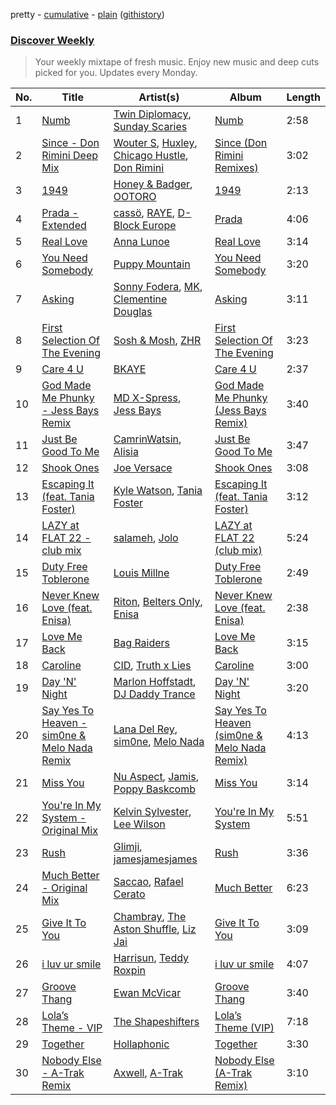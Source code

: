 pretty - [cumulative](/playlists/cumulative/Discover%20Weekly.md) - [plain](/playlists/plain/37i9dQZEVXcERLiUqU2pJX) ([githistory](https://github.githistory.xyz/vitokorn/spotify-playlist-archive/blob/master/playlists/plain/37i9dQZEVXcERLiUqU2pJX))

### [Discover Weekly](https://open.spotify.com/playlist/37i9dQZEVXcERLiUqU2pJX)

> Your weekly mixtape of fresh music. Enjoy new music and deep cuts picked for you. Updates every Monday.

| No. | Title | Artist(s) | Album | Length |
|---|---|---|---|---|
| 1 | [Numb](https://open.spotify.com/track/6TvCNh37pSO9rp9fIhskKN) | [Twin Diplomacy](https://open.spotify.com/artist/5rweLVovWSRNfeuVvzPcCq), [Sunday Scaries](https://open.spotify.com/artist/0PavAVTZWBEpaj4iJdKCyj) | [Numb](https://open.spotify.com/album/6FnqdQC9PHxPoLE5rQqtrn) | 2:58 |
| 2 | [Since - Don Rimini Deep Mix](https://open.spotify.com/track/55osGD02FGA8u1IAhkLt48) | [Wouter S](https://open.spotify.com/artist/2FBOvuH967tVxaLwNzJSz1), [Huxley](https://open.spotify.com/artist/6fJvW51nWhRImJyos6O7sT), [Chicago Hustle](https://open.spotify.com/artist/4bY0OXeVVpfjDpPcEINBHR), [Don Rimini](https://open.spotify.com/artist/2IA2rAfPyDDhqqcu6UaSOM) | [Since (Don Rimini Remixes)](https://open.spotify.com/album/5emeek19G51hLqwav3nLtB) | 3:02 |
| 3 | [1949](https://open.spotify.com/track/0aWDp3psKAdohWqo0H2psk) | [Honey & Badger](https://open.spotify.com/artist/5R5qNSYFn04J9jF8UnmYbK), [OOTORO](https://open.spotify.com/artist/3kWLEfykUXgiuhbR2NwnLI) | [1949](https://open.spotify.com/album/0AhaMd9g6mqHrmqlQGoR8g) | 2:13 |
| 4 | [Prada - Extended](https://open.spotify.com/track/5oLQWY5JwAiBHx5NMKcUiQ) | [cassö](https://open.spotify.com/artist/5wCmhq5J2hPwL2r0eKurxn), [RAYE](https://open.spotify.com/artist/5KKpBU5eC2tJDzf0wmlRp2), [D-Block Europe](https://open.spotify.com/artist/5VadK1havLhK1OpKYsXv9y) | [Prada](https://open.spotify.com/album/5ga4fP3edCYMRgm8RCey68) | 4:06 |
| 5 | [Real Love](https://open.spotify.com/track/7gF0avLmjgWz9TYxXT12T2) | [Anna Lunoe](https://open.spotify.com/artist/7d96RW5Vix23AiCHr3mf3D) | [Real Love](https://open.spotify.com/album/3KqTXkQpNuyIqs6eUl5kRd) | 3:14 |
| 6 | [You Need Somebody](https://open.spotify.com/track/3MOOLHyOlR0lzcTwoXSci8) | [Puppy Mountain](https://open.spotify.com/artist/5uKqqVe2DRZMZBwV5wYYAH) | [You Need Somebody](https://open.spotify.com/album/4oSnGMfEK0NCZlTLsFDtdi) | 3:20 |
| 7 | [Asking](https://open.spotify.com/track/4bz8Z7squfs2Yji2DwoujR) | [Sonny Fodera](https://open.spotify.com/artist/39B7ChWwrWDs7zXlsu3MoP), [MK](https://open.spotify.com/artist/1yqxFtPHKcGcv6SXZNdyT9), [Clementine Douglas](https://open.spotify.com/artist/4DWuml4Jf6K81b5rAPwMb6) | [Asking](https://open.spotify.com/album/1UrVUYOo7y1pAo7EJYQOmZ) | 3:11 |
| 8 | [First Selection Of The Evening](https://open.spotify.com/track/0LH5xGUHBRBEbMTldsz5EI) | [Sosh & Mosh](https://open.spotify.com/artist/5eyJw0SeeTMFQKy9huXIHc), [ZHR](https://open.spotify.com/artist/3nlKuA3zcdy2OAA2xDKMuD) | [First Selection Of The Evening](https://open.spotify.com/album/7kKVor7yVcy0ikUHfGhAou) | 3:23 |
| 9 | [Care 4 U](https://open.spotify.com/track/2KYp9IpK1HURPiKflNwz2i) | [BKAYE](https://open.spotify.com/artist/1GrQQZ7U31WfQPQbd3MHx9) | [Care 4 U](https://open.spotify.com/album/0j4vyMYQA11sZ3Yr1ZxEu8) | 2:37 |
| 10 | [God Made Me Phunky - Jess Bays Remix](https://open.spotify.com/track/6qRzNXm3vpGcGoLVB3zk9n) | [MD X-Spress](https://open.spotify.com/artist/61YPxKmHE20pcKZNYi4sUS), [Jess Bays](https://open.spotify.com/artist/5xEJ7FQOtIUMLdnKyZrvPB) | [God Made Me Phunky (Jess Bays Remix)](https://open.spotify.com/album/5ntomn4F2F0AA7r6n8Y8Hl) | 3:40 |
| 11 | [Just Be Good To Me](https://open.spotify.com/track/3FKNMibcbRwqx8jY2v4FxG) | [CamrinWatsin](https://open.spotify.com/artist/20rKUmFZsfv9GBXiv6R9d6), [Alisia](https://open.spotify.com/artist/4fHtO3QsrdSUwFlr4VZoPN) | [Just Be Good To Me](https://open.spotify.com/album/5g3LcT6imQmQ1FKgjPQ7E6) | 3:47 |
| 12 | [Shook Ones](https://open.spotify.com/track/1VqczPfVxnVum3zOA6SfuL) | [Joe Versace](https://open.spotify.com/artist/2ez6u0oQ4GfKE4D8GRv4Tc) | [Shook Ones](https://open.spotify.com/album/1KNYg2nSt6T9z9iAbPEgWG) | 3:08 |
| 13 | [Escaping It (feat. Tania Foster)](https://open.spotify.com/track/0mpZguOykEX2E3ROET1JOa) | [Kyle Watson](https://open.spotify.com/artist/7LJSAfWhO7jhjnewy6pKyZ), [Tania Foster](https://open.spotify.com/artist/4Edy0AEO2mh3eZSNggPM7Y) | [Escaping It (feat. Tania Foster)](https://open.spotify.com/album/3HADcImeJ9OY36dZgz4iDY) | 3:12 |
| 14 | [LAZY at FLAT 22 - club mix](https://open.spotify.com/track/5JSRK7gtbLuRzeN097zFGs) | [salameh](https://open.spotify.com/artist/6K6cnA1qYqXCmftC2hP9zw), [Jolo](https://open.spotify.com/artist/5MMwhEbrjJj6TzxC6Mt1Jp) | [LAZY at FLAT 22 (club mix)](https://open.spotify.com/album/4jba5qdUbnfNG5iwfUvabp) | 5:24 |
| 15 | [Duty Free Toblerone](https://open.spotify.com/track/2VTFR8cWk5vE0Q8yjkmi5u) | [Louis Millne](https://open.spotify.com/artist/6oVWsUniV39LusFsC7axlb) | [Duty Free Toblerone](https://open.spotify.com/album/74TWqzjEtrl9ZQmie3cnso) | 2:49 |
| 16 | [Never Knew Love (feat. Enisa)](https://open.spotify.com/track/0mm1VzWpWEebTZaOmNHebD) | [Riton](https://open.spotify.com/artist/7i9j813KFoSBMldGqlh2Z1), [Belters Only](https://open.spotify.com/artist/1H1sDUWSlytzifZTDpKgUA), [Enisa](https://open.spotify.com/artist/19mMHUyLK5uYyg9D14yJP6) | [Never Knew Love (feat. Enisa)](https://open.spotify.com/album/7fXdvF8ZRwQkmkduqoHY69) | 2:38 |
| 17 | [Love Me Back](https://open.spotify.com/track/7o1K0RtnM5cdvZrmgnta98) | [Bag Raiders](https://open.spotify.com/artist/6fXEqmGQEt6ONuqVmwrN46) | [Love Me Back](https://open.spotify.com/album/4W0FcfxQA688pFBQHfjcqY) | 3:15 |
| 18 | [Caroline](https://open.spotify.com/track/4stpA04LZHBCx3YejNdodF) | [CID](https://open.spotify.com/artist/4FCzCS0KEgb0rgySWINItO), [Truth x Lies](https://open.spotify.com/artist/3bh4M54m4LRs41WQs07Jy0) | [Caroline](https://open.spotify.com/album/2BbSWQGVeRWeJQtByWRxOm) | 3:00 |
| 19 | [Day 'N' Night](https://open.spotify.com/track/6NT2Yovx1t0mMvbwBzRsYc) | [Marlon Hoffstadt](https://open.spotify.com/artist/0HHa7ZJZxUQlg5l2mB0N0f), [DJ Daddy Trance](https://open.spotify.com/artist/4lBSzo2LS8asEzoePv6VLM) | [Day 'N' Night](https://open.spotify.com/album/0nnIZNFYODXvnI9gOFqrI0) | 3:20 |
| 20 | [Say Yes To Heaven - sim0ne & Melo Nada Remix](https://open.spotify.com/track/2A7n6aoRd0pxfwasvN4Fh9) | [Lana Del Rey](https://open.spotify.com/artist/00FQb4jTyendYWaN8pK0wa), [sim0ne](https://open.spotify.com/artist/68sBUNLfzCGR5n2nImhFCV), [Melo Nada](https://open.spotify.com/artist/7axOBN2EOcKsN9mRnvTKmI) | [Say Yes To Heaven (sim0ne & Melo Nada Remix)](https://open.spotify.com/album/7xIg7rC6R80DJqV0001u2J) | 4:13 |
| 21 | [Miss You](https://open.spotify.com/track/329PAO2XpurUBEWszXKG5K) | [Nu Aspect](https://open.spotify.com/artist/4NhRml5ZOfNaYJAHUE0XwT), [Jamis](https://open.spotify.com/artist/2SdcyCKXwjtQJymVLGyBlx), [Poppy Baskcomb](https://open.spotify.com/artist/4STmXOXUF3UieHU46NWLVt) | [Miss You](https://open.spotify.com/album/5OeAiEg5TsF2tKhwewL951) | 3:14 |
| 22 | [You're In My System - Original Mix](https://open.spotify.com/track/0ttcT1gEVaUy0Sat4jqnnd) | [Kelvin Sylvester](https://open.spotify.com/artist/0Gu9M2zSKGD9dvnFrnu3Xw), [Lee Wilson](https://open.spotify.com/artist/0kgsfMP7coSEX8bwUQVivr) | [You're In My System](https://open.spotify.com/album/1Scs2iEwQ3DrCW5JzYJ091) | 5:51 |
| 23 | [Rush](https://open.spotify.com/track/6cn2qPW4Xb7n6CVOMldvDw) | [Glimji](https://open.spotify.com/artist/7LqcxF2CAiCymAsy9bCzFc), [jamesjamesjames](https://open.spotify.com/artist/0DqR5aQYPz1s2M3YbycLMJ) | [Rush](https://open.spotify.com/album/6dr7L7mHSIjWAbgHYztMzd) | 3:36 |
| 24 | [Much Better - Original Mix](https://open.spotify.com/track/4jCET0aAWH4Wi3xOvMXgHO) | [Saccao](https://open.spotify.com/artist/5zCGgAGz4jIAqCDJ4xDZpT), [Rafael Cerato](https://open.spotify.com/artist/3NUcxMYt10f6cx567crDk2) | [Much Better](https://open.spotify.com/album/164BbcERXUngwmXib9K5FZ) | 6:23 |
| 25 | [Give It To You](https://open.spotify.com/track/3zNDj8uZ6Zyb0uiGpZEmns) | [Chambray](https://open.spotify.com/artist/4FUZzDnu4gBue46G99hesO), [The Aston Shuffle](https://open.spotify.com/artist/4Jv9I6DAbcjDa8HGFAjv94), [Liz Jai](https://open.spotify.com/artist/1kyBecQyUJlx1KdvSaumJo) | [Give It To You](https://open.spotify.com/album/2TAeN53pMNI1MaoJQNJAFn) | 3:09 |
| 26 | [i luv ur smile](https://open.spotify.com/track/4rX8Np5NElrnKeCd4KDNbD) | [Harrisun](https://open.spotify.com/artist/7Fs3Yj5hp3rvtj9JSXYiSa), [Teddy Roxpin](https://open.spotify.com/artist/0MZ2kdIMm8GrHOzPm1QK1A) | [i luv ur smile](https://open.spotify.com/album/19ADS40GUeLlNCa7Rbk2gP) | 4:07 |
| 27 | [Groove Thang](https://open.spotify.com/track/6pyjUNNPUAHqRkvD0ZEDFz) | [Ewan McVicar](https://open.spotify.com/artist/4d2NUjh9ZrzG1ZZdhpSDKH) | [Groove Thang](https://open.spotify.com/album/1PPPSHY19tixIaMCbDJihZ) | 3:40 |
| 28 | [Lola’s Theme - VIP](https://open.spotify.com/track/53o4CYK4YtTKmrnnWV6mFP) | [The Shapeshifters](https://open.spotify.com/artist/60FV7KyxIH9FH1uq7u8inP) | [Lola’s Theme (VIP)](https://open.spotify.com/album/0CpH0XG5uGunfnRpfiSyl0) | 7:18 |
| 29 | [Together](https://open.spotify.com/track/2H9vDt1c0PQ9k0bfrx8rwQ) | [Hollaphonic](https://open.spotify.com/artist/5MOWxZWdW3Hi4IPyyRrRTi) | [Together](https://open.spotify.com/album/40R2nw4jRp32j5bVF7ESSu) | 3:30 |
| 30 | [Nobody Else - A-Trak Remix](https://open.spotify.com/track/4FtpcMoqLIJdpiENT6r440) | [Axwell](https://open.spotify.com/artist/1xNmvlEiICkRlRGqlNFZ43), [A-Trak](https://open.spotify.com/artist/3TaUSUXn41GixL7zbvrIDt) | [Nobody Else (A-Trak Remix)](https://open.spotify.com/album/4MjwmiSMpySidQZV1y12Ew) | 3:10 |